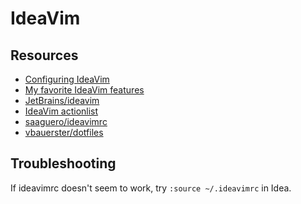 # IdeaVim

Resources
---

- [Configuring IdeaVim][2]
- [My favorite IdeaVim features][1]
- [JetBrains/ideavim][3]
- [IdeaVim actionlist][4]
- [saaguero/ideavimrc][5]
- [vbauerster/dotfiles][6]

<!-- Links -->
[1]: https://www.youtube.com/watch?v=SDiKLLrUZMI&t=1s
[2]: https://medium.com/@danidiaz/configuring-ideavimrc-de16a4da0715
[3]: https://github.com/JetBrains/ideavim
[4]: https://gist.github.com/zchee/9c78f91cc5ad771c1f5d
[5]: https://github.com/saaguero/ideavimrc/blob/master/.ideavimrc
[6]: https://github.com/vbauerster/dotfiles/blob/master/ideavimrc

Troubleshooting
---

If ideavimrc doesn't seem to work, try `:source ~/.ideavimrc` in Idea.
